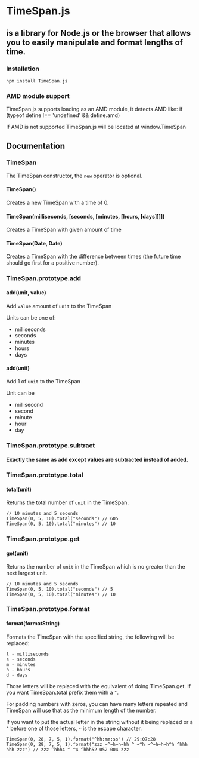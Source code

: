 # TimeSpan.js

## is a library for Node.js or the browser that allows you to easily manipulate and format lengths of time.

### Installation

	npm install TimeSpan.js

### AMD module support

TimeSpan.js supports loading as an AMD module, it detects AMD like:
	if (typeof define !== 'undefined' && define.amd)

If AMD is not supported TimeSpan.js will be located at window.TimeSpan

## Documentation


### TimeSpan

The TimeSpan constructor, the `new` operator is optional.

#### TimeSpan()

Creates a new TimeSpan with a time of 0.

#### TimeSpan(milliseconds, [seconds, [minutes, [hours, [days]]]])

Creates a TimeSpan with given amount of time

#### TimeSpan(Date, Date)

Creates a TimeSpan with the difference between times (the future time should go first for a positive number).


### TimeSpan.prototype.add

#### add(unit, value)

Add `value` amount of `unit` to the TimeSpan

Units can be one of:
- milliseconds
- seconds
- minutes
- hours
- days

#### add(unit)

Add 1 of `unit` to the TimeSpan

Unit can be
- millisecond
- second
- minute
- hour
- day

### TimeSpan.prototype.subtract

#### Exactly the same as add except values are subtracted instead of added.


### TimeSpan.prototype.total

#### total(unit)

Returns the total number of `unit` in the TimeSpan.

	// 10 minutes and 5 seconds
	TimeSpan(0, 5, 10).total("seconds") // 605
	TimeSpan(0, 5, 10).total("minutes") // 10

### TimeSpan.prototype.get

#### get(unit)

Returns the number of `unit` in the TimeSpan which is no greater than the next largest unit.

	// 10 minutes and 5 seconds
	TimeSpan(0, 5, 10).total("seconds") // 5
	TimeSpan(0, 5, 10).total("minutes") // 10


### TimeSpan.prototype.format

#### format(formatString)

Formats the TimeSpan with the specified string, the following will be replaced:

	l - milliseconds
	s - seconds
	m - minutes
	h - hours
	d - days

Those letters will be replaced with the equivalent of doing TimeSpan.get.
If you want TimeSpan.total prefix them with a `^`.

For padding numbers with zeros, you can have many letters repeated and TimeSpan will use that as the minimum length of the number.

If you want to put the actual letter in the string without it being replaced or a `^` before one of those letters, `~` is the escape character.
	
	TimeSpan(0, 28, 7, 5, 1).format("^hh:mm:ss") // 29:07:28
	TimeSpan(0, 28, 7, 5, 1).format("zzz ~^~h~h~hh ^ ~^h ~^~h~h~h^h ^hhh hhh zzz") // zzz ^hhh4 ^ ^4 ^hhh52 052 004 zzz
